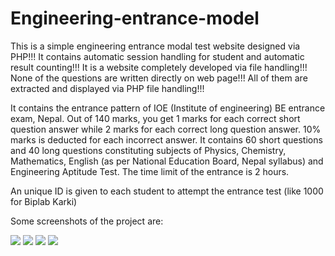 # Engineering-entrance-model

This is a simple engineering entrance modal test website designed via PHP!!! It contains automatic session handling for student and automatic result counting!!!
It is a website completely developed via file handling!!! None of the questions are written directly on web page!!! All of them are extracted and displayed via PHP file handling!!!

It contains the entrance pattern of IOE (Institute of engineering) BE entrance exam, Nepal. Out of 140 marks, you get 1 marks for each correct short question answer while 2 marks for each correct long question answer. 10% marks is deducted for each incorrect answer. It contains 60 short questions and 40 long questions constituting subjects of Physics, Chemistry, Mathematics, English (as per National Education Board, Nepal syllabus) and Engineering Aptitude Test. The time limit of the entrance is 2 hours.

An unique ID is given to each student to attempt the entrance test (like 1000 for Biplab Karki)

Some screenshots of the project are:

<img src="https://github.com/BeepLoveKarki/engineering-entrance-model/blob/master/screenshots/ss1.png"/>
<img src="https://github.com/BeepLoveKarki/engineering-entrance-model/blob/master/screenshots/ss2.png"/>
<img src="https://github.com/BeepLoveKarki/engineering-entrance-model/blob/master/screenshots/ss3.png"/>
<img src="https://github.com/BeepLoveKarki/engineering-entrance-model/blob/master/screenshots/ss4.png"/>
